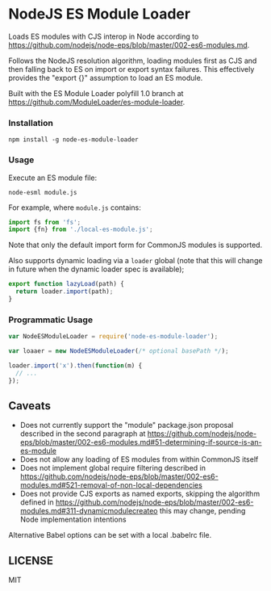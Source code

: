 NodeJS ES Module Loader
===

Loads ES modules with CJS interop in Node according to https://github.com/nodejs/node-eps/blob/master/002-es6-modules.md.

Follows the NodeJS resolution algorithm, loading modules first as CJS and then falling back to ES on import or export syntax failures.
This effectively provides the "export {}" assumption to load an ES module.

Built with the ES Module Loader polyfill 1.0 branch at https://github.com/ModuleLoader/es-module-loader.

### Installation

```
npm install -g node-es-module-loader
```

### Usage

Execute an ES module file:

```
node-esml module.js
```

For example, where `module.js` contains:

```javascript
import fs from 'fs';
import {fn} from './local-es-module.js';
```

Note that only the default import form for CommonJS modules is supported.

Also supports dynamic loading via a `loader` global (note that this will change in future when the dynamic loader spec is available);

```javascript
export function lazyLoad(path) {
  return loader.import(path);
}
```

### Programmatic Usage

```javascript
var NodeESModuleLoader = require('node-es-module-loader');

var loaaer = new NodeESModuleLoader(/* optional basePath */);

loader.import('x').then(function(m) {
  // ...
});
```

## Caveats

- Does not currently support the "module" package.json proposal described in the second paragraph at 
  https://github.com/nodejs/node-eps/blob/master/002-es6-modules.md#51-determining-if-source-is-an-es-module
- Does not allow any loading of ES modules from within CommonJS itself
- Does not implement global require filtering described in 
  https://github.com/nodejs/node-eps/blob/master/002-es6-modules.md#521-removal-of-non-local-dependencies
- Does not provide CJS exports as named exports, skipping the algorithm defined in
  https://github.com/nodejs/node-eps/blob/master/002-es6-modules.md#311-dynamicmodulecreateo
  this may change, pending Node implementation intentions 

Alternative Babel options can be set with a local .babelrc file.

LICENSE
---

MIT